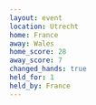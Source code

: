 ```yaml
---
layout: event
location: Utrecht
home: France
away: Wales
home_score: 28
away_score: 7
changed_hands: true
held_for: 1
held_by: France
---
```


